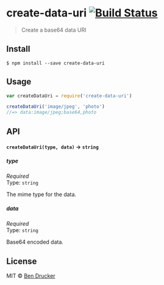 # create-data-uri [![Build Status](https://travis-ci.org/bendrucker/create-data-uri.svg?branch=master)](https://travis-ci.org/bendrucker/create-data-uri)

> Create a base64 data URI


## Install

```
$ npm install --save create-data-uri
```


## Usage

```js
var createDataUri = require('create-data-uri')

createDataUri('image/jpeg', 'photo')
//=> data:image/jpeg;base64,photo
```

## API

#### `createDataUri(type, data)` -> `string`

##### type

*Required*  
Type: `string`

The mime type for the data.

##### data

*Required*  
Type: `string`

Base64 encoded data.

## License

MIT © [Ben Drucker](http://bendrucker.me)
